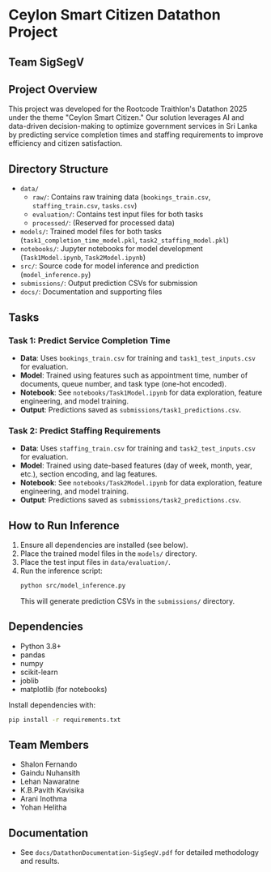 # Ceylon Smart Citizen Datathon Project
## Team SigSegV

## Project Overview

This project was developed for the Rootcode Traithlon's Datathon 2025 under the theme "Ceylon Smart Citizen." Our solution leverages AI and data-driven decision-making to optimize government services in Sri Lanka by predicting service completion times and staffing requirements to improve efficiency and citizen satisfaction.

## Directory Structure

- `data/`
	- `raw/`: Contains raw training data (`bookings_train.csv`, `staffing_train.csv`, `tasks.csv`)
	- `evaluation/`: Contains test input files for both tasks
	- `processed/`: (Reserved for processed data)
- `models/`: Trained model files for both tasks (`task1_completion_time_model.pkl`, `task2_staffing_model.pkl`)
- `notebooks/`: Jupyter notebooks for model development (`Task1Model.ipynb`, `Task2Model.ipynb`)
- `src/`: Source code for model inference and prediction (`model_inference.py`)
- `submissions/`: Output prediction CSVs for submission
- `docs/`: Documentation and supporting files

## Tasks

### Task 1: Predict Service Completion Time

- **Data**: Uses `bookings_train.csv` for training and `task1_test_inputs.csv` for evaluation.
- **Model**: Trained using features such as appointment time, number of documents, queue number, and task type (one-hot encoded).
- **Notebook**: See `notebooks/Task1Model.ipynb` for data exploration, feature engineering, and model training.
- **Output**: Predictions saved as `submissions/task1_predictions.csv`.

### Task 2: Predict Staffing Requirements

- **Data**: Uses `staffing_train.csv` for training and `task2_test_inputs.csv` for evaluation.
- **Model**: Trained using date-based features (day of week, month, year, etc.), section encoding, and lag features.
- **Notebook**: See `notebooks/Task2Model.ipynb` for data exploration, feature engineering, and model training.
- **Output**: Predictions saved as `submissions/task2_predictions.csv`.

## How to Run Inference

1. Ensure all dependencies are installed (see below).
2. Place the trained model files in the `models/` directory.
3. Place the test input files in `data/evaluation/`.
4. Run the inference script:
	 ```bash
	 python src/model_inference.py
	 ```
	 This will generate prediction CSVs in the `submissions/` directory.

## Dependencies

- Python 3.8+
- pandas
- numpy
- scikit-learn
- joblib
- matplotlib (for notebooks)

Install dependencies with:
```bash
pip install -r requirements.txt
```

## Team Members

- Shalon Fernando
- Gaindu Nuhansith  
- Lehan Nawaratne
- K.B.Pavith Kavisika 
- Arani Inothma
- Yohan Helitha

## Documentation

- See `docs/DatathonDocumentation-SigSegV.pdf` for detailed methodology and results.

